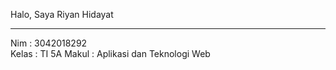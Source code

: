 Halo, Saya Riyan Hidayat<hr>
Nim   : 3042018292<br>
Kelas : TI 5A
Makul : Aplikasi dan Teknologi Web
